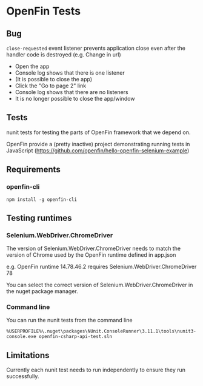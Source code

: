# OpenFin Tests

## Bug
`close-requested` event listener prevents application close even after the handler code is destroyed  (e.g. Change in url)
- Open the app
- Console log shows that there is one listener
- (It is possible to close the app)
- Click the "Go to page 2" link
- Console log shows that there are no listeners
- It is no longer possible to close the app/window

## Tests
nunit tests for testing the parts of OpenFin framework that we depend on.

OpenFin provide a (pretty inactive) project demonstrating running tests in JavaScript (https://github.com/openfin/hello-openfin-selenium-example)

## Requirements
### openfin-cli
```
npm install -g openfin-cli
```

## Testing runtimes
### Selenium.WebDriver.ChromeDriver
The version of Selenium.WebDriver.ChromeDriver needs to match the version of Chrome used by the OpenFin runtime defined in app.json

e.g. OpenFin runtime 14.78.46.2 requires Selenium.WebDriver.ChromeDriver 78

You can select the correct version of Selenium.WebDriver.ChromeDriver in the nuget package manager.

### Command line
You can run the nunit tests from the command line
```
%USERPROFILE%\.nuget\packages\NUnit.ConsoleRunner\3.11.1\tools\nunit3-console.exe openfin-csharp-api-test.sln
```

## Limitations
Currently each nunit test needs to run independently to ensure they run successfully.

